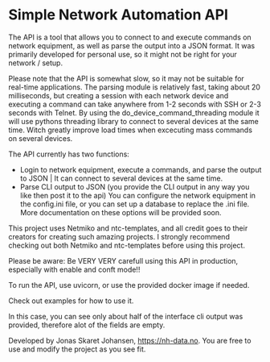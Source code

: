 # Simple Network Automation API

The API is a tool that allows you to connect to and execute commands on network equipment, as well as parse the output into a JSON format. It was primarily developed for personal use, so it might not be right for your network / setup.

Please note that the API is somewhat slow, so it may not be suitable for real-time applications. The parsing module is relatively fast, taking about 20 milliseconds, but creating a session with each network device and executing a command can take anywhere from 1-2 seconds with SSH or 2-3 seconds with Telnet. By using the do_device_command_threading module it will use pythons threading library to connect to several devices at the same time. Witch greatly improve load times when excecuting mass commands on several devices.


The API currently has two functions:
- Login to network equipment, execute a commands, and parse the output to JSON | It can connect to several devices at the same time.
- Parse CLI output to JSON (you provide the CLI output in any way you like then post it to the api)
You can configure the network equipment in the config.ini file, or you can set up a database to replace the .ini file. More documentation on these options will be provided soon.

This project uses Netmiko and ntc-templates, and all credit goes to their creators for creating such amazing projects.
I strongly recommend checking out both Netmiko and ntc-templates before using this project.

Please be aware: Be VERY VERY carefull using this API in production, especially with enable and conft mode!!

To run the API, use uvicorn, or use the provided docker image if needed.

Check out examples for how to use it.

In this case, you can see only about half of the interface cli output was provided, therefore alot of the fields are empty.

Developed by Jonas Skaret Johansen, https://nh-data.no. 
You are free to use and modify the project as you see fit.






